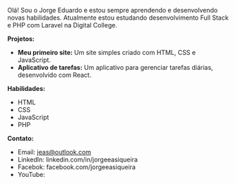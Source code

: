 Olá! Sou o Jorge Eduardo e estou sempre aprendendo e desenvolvendo novas habilidades. 
Atualmente estou estudando desenvolvimento Full Stack e PHP com Laravel na Digital College.

**Projetos:**
* **Meu primeiro site:** Um site simples criado com HTML, CSS e JavaScript.
* **Aplicativo de tarefas:** Um aplicativo para gerenciar tarefas diárias, desenvolvido com React.

**Habilidades:**
* HTML
* CSS
* JavaScript
* PHP
  
**Contato:**
* Email: jeas@outlook.com
* LinkedIn: linkedin.com/in/jorgeeasiqueira
* Facebok:	facebook.com/jorgeeasiqueira
* YouTube: 
